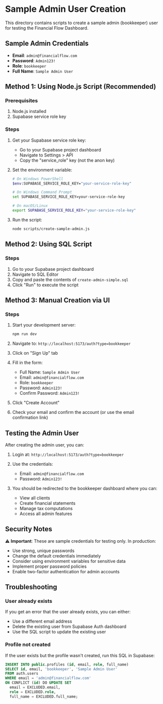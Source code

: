 # Sample Admin User Creation

This directory contains scripts to create a sample admin (bookkeeper) user for testing the Financial Flow Dashboard.

## Sample Admin Credentials

- **Email**: `admin@financialflow.com`
- **Password**: `Admin123!`
- **Role**: `bookkeeper`
- **Full Name**: `Sample Admin User`

## Method 1: Using Node.js Script (Recommended)

### Prerequisites
1. Node.js installed
2. Supabase service role key

### Steps
1. Get your Supabase service role key:
   - Go to your Supabase project dashboard
   - Navigate to Settings > API
   - Copy the "service_role" key (not the anon key)

2. Set the environment variable:
   ```bash
   # On Windows PowerShell
   $env:SUPABASE_SERVICE_ROLE_KEY="your-service-role-key"
   
   # On Windows Command Prompt
   set SUPABASE_SERVICE_ROLE_KEY=your-service-role-key
   
   # On macOS/Linux
   export SUPABASE_SERVICE_ROLE_KEY="your-service-role-key"
   ```

3. Run the script:
   ```bash
   node scripts/create-sample-admin.js
   ```

## Method 2: Using SQL Script

### Steps
1. Go to your Supabase project dashboard
2. Navigate to SQL Editor
3. Copy and paste the contents of `create-admin-simple.sql`
4. Click "Run" to execute the script

## Method 3: Manual Creation via UI

### Steps
1. Start your development server:
   ```bash
   npm run dev
   ```

2. Navigate to: `http://localhost:5173/auth?type=bookkeeper`

3. Click on "Sign Up" tab

4. Fill in the form:
   - Full Name: `Sample Admin User`
   - Email: `admin@financialflow.com`
   - Role: `bookkeeper`
   - Password: `Admin123!`
   - Confirm Password: `Admin123!`

5. Click "Create Account"

6. Check your email and confirm the account (or use the email confirmation link)

## Testing the Admin User

After creating the admin user, you can:

1. Login at: `http://localhost:5173/auth?type=bookkeeper`
2. Use the credentials:
   - Email: `admin@financialflow.com`
   - Password: `Admin123!`

3. You should be redirected to the bookkeeper dashboard where you can:
   - View all clients
   - Create financial statements
   - Manage tax computations
   - Access all admin features

## Security Notes

⚠️ **Important**: These are sample credentials for testing only. In production:

- Use strong, unique passwords
- Change the default credentials immediately
- Consider using environment variables for sensitive data
- Implement proper password policies
- Enable two-factor authentication for admin accounts

## Troubleshooting

### User already exists
If you get an error that the user already exists, you can either:
- Use a different email address
- Delete the existing user from Supabase Auth dashboard
- Use the SQL script to update the existing user

### Profile not created
If the user exists but the profile wasn't created, run this SQL in Supabase:
```sql
INSERT INTO public.profiles (id, email, role, full_name)
SELECT id, email, 'bookkeeper', 'Sample Admin User'
FROM auth.users
WHERE email = 'admin@financialflow.com'
ON CONFLICT (id) DO UPDATE SET
  email = EXCLUDED.email,
  role = EXCLUDED.role,
  full_name = EXCLUDED.full_name;
``` 